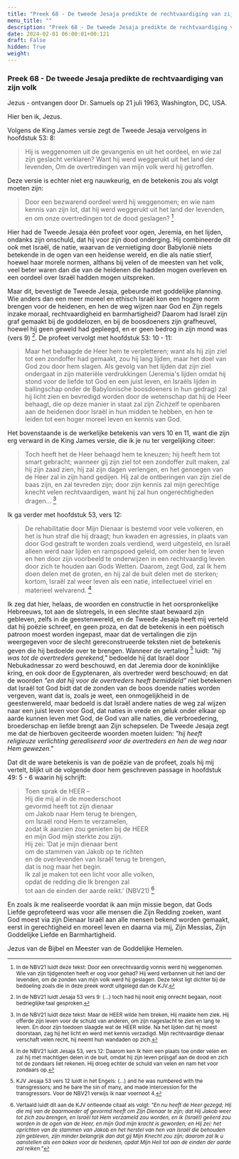 ```yaml
---
title: "Preek 68 - De tweede Jesaja predikte de rechtvaardiging van zijn volk"
menu_title: ""
description: "Preek 68 - De tweede Jesaja predikte de rechtvaardiging van zijn volk"
date: 2024-02-01 06:00:01+00:121
draft: False
hidden: True
weight:
---
```

### Preek 68 - De tweede Jesaja predikte de rechtvaardiging van zijn volk

Jezus - ontvangen door Dr. Samuels op 21 juli 1963, Washington, DC, USA.

Hier ben ik, Jezus.

Volgens de King James versie zegt de Tweede Jesaja vervolgens in hoofdstuk 53: 8:

> Hij is weggenomen uit de gevangenis en uit het oordeel, en wie zal zijn geslacht verklaren? Want hij werd weggerukt uit het land der levenden, Om de overtredingen van mijn volk werd hij getroffen.

Deze versie is echter niet erg nauwkeurig, en de betekenis zou als volgt moeten zijn:

> Door een bezwarend oordeel werd hij weggenomen; en wie nam kennis van zijn lot, dat hij werd weggerukt uit het land der levenden, en om onze overtredingen tot de dood geslagen? [^1]

Hier had de Tweede Jesaja één profeet voor ogen, Jeremia, en het lijden, ondanks zijn onschuld, dat hij voor zijn dood onderging. Hij combineerde dit ook met Israël, de natie, waarvan de vernietiging door Babylonië niets betekende in de ogen van een heidense wereld, en die als natie stierf, hoewel haar morele normen, althans bij velen of de meesten van het volk, veel beter waren dan die van de heidenen die hadden mogen overleven en een oordeel over Israël hadden mogen uitspreken.

Maar dit, bevestigt de Tweede Jesaja, gebeurde met goddelijke planning. Wie anders dan een meer moreel en ethisch Israël kon een hogere norm brengen voor de heidenen, en hen de weg wijzen naar God en Zijn regels inzake moraal, rechtvaardigheid en barmhartigheid? Daarom had Israël zijn graf gemaakt bij de goddelozen, en bij de boosdoeners zijn grafheuvel, hoewel hij geen geweld had gepleegd, en er geen bedrog in zijn mond was (vers 9) [^2]. De profeet vervolgt met hoofdstuk 53: 10 - 11:

> Maar het behaagde de Heer hem te verpletteren; want als hij zijn ziel tot een zondoffer had gemaakt, zou hij lang lijden, maar het doel van God zou door hem slagen. Als gevolg van het lijden dat zijn ziel ondergaat in zijn materiële verdrukkingen (Jeremia's lijden omdat hij stond voor de liefde tot God en een juist leven, en Israëls lijden in ballingschap onder de Babylonische boosdoeners in hun gedrag) zal hij licht zien en bevredigd worden door de wetenschap dat hij de Heer behaagt, die op deze manier in staat zal zijn Zichzelf te openbaren aan de heidenen door Israël in hun midden te hebben, en hen te leiden tot een hoger moreel leven en kennis van God.

Het bovenstaande is de werkelijke betekenis van vers 10 en 11, want die zijn erg verward in de King James versie, die ik je nu ter vergelijking citeer:

> Toch heeft het de Heer behaagd hem te kneuzen; hij heeft hem tot smart gebracht; wanneer gij zijn ziel tot een zondoffer zult maken, zal hij zijn zaad zien, hij zal zijn dagen verlengen, en het genoegen van de Heer zal in zijn hand gedijen. Hij zal de ontberingen van zijn ziel de baas zijn, en zal tevreden zijn; door zijn kennis zal mijn gerechtige knecht velen rechtvaardigen, want hij zal hun ongerechtigheden dragen... [^3]

Ik ga verder met hoofdstuk 53, vers 12:

> De rehabilitatie door Mijn Dienaar is bestemd voor vele volkeren, en het is hun straf die hij draagt; hun kwaden en agressies, in plaats van door God gestraft te worden zoals verdiend, werd uitgesteld, en Israël alleen werd naar lijden en rampspoed geleid, om onder hen te leven en hen door zijn voorbeeld te onderwijzen in een rechtvaardig leven door zich te houden aan Gods Wetten. Daarom, zegt God, zal Ik hem doen delen met de groten, en hij zal de buit delen met de sterken; kortom, Israël zal weer leven als een natie, intellectueel viriel en materieel welvarend. [^4]

Ik zeg dat hier, helaas, de woorden en constructie in het oorspronkelijke Hebreeuws, tot aan de slotregels, in een slechte staat bewaard zijn gebleven, zelfs in de geestenwereld, en de Tweede Jesaja heeft mij verteld dat hij poëzie schreef, en geen proza, en dat de betekenis in een poëtisch patroon moest worden ingepast, maar dat de vertalingen die zijn weergegeven voor de slecht gereconstrueerde teksten niet de betekenis geven die hij bedoelde over te brengen. Wanneer de vertaling [^5] luidt: *"hij was tot de overtreders gerekend,"* bedoelde hij dat Israël door Nebukadnessar zo werd beschouwd, en dat Jeremia door de koninklijke kring, en ook door de Egyptenaren, als overtreder werd beschouwd; en dat de woorden *"en dat hij voor de overtreders heeft bemiddeld"* niet betekenen dat Israël tot God bidt dat de zonden van de boos doende naties worden vergeven, want dat is, zoals je weet, een onmogelijkheid in de geestenwereld, maar bedoeld is dat Israël andere naties de weg zal wijzen naar een juist leven voor God, dat naties in vrede en geluk onder elkaar op aarde kunnen leven met God, de God van alle naties, die verbroedering, broederschap en liefde brengt aan Zijn schepselen. De Tweede Jesaja zegt me dat de hierboven geciteerde woorden moeten luiden: *"hij heeft religieuze verlichting gerealiseerd voor de overtreders en hen de weg naar Hem gewezen."*

Dat dit de ware betekenis is van de poëzie van de profeet, zoals hij mij vertelt, blijkt uit de volgende door hem geschreven passage in hoofdstuk 49: 5 - 6 waarin hij schrijft:

> Toen sprak de HEER –  
Hij die mij al in de moederschoot  
gevormd heeft tot zijn dienaar  
om Jakob naar Hem terug te brengen,  
om Israël rond Hem te verzamelen,  
zodat ik aanzien zou genieten bij de HEER  
en mijn God mijn sterkte zou zijn.  
Hij zei: ‘Dat je mijn dienaar bent  
om de stammen van Jakob op te richten  
en de overlevenden van Israël terug te brengen,  
dat is nog maar het begin.  
Ik zal je maken tot een licht voor alle volken,  
opdat de redding die Ik brengen zal  
tot aan de einden der aarde reikt.’ (NBV21) [^6]

En zoals ik me realiseerde voordat ik aan mijn missie begon, dat Gods Liefde geprofeteerd was voor alle mensen die Zijn Redding zoeken, want God moest via zijn Dienaar Israël aan alle mensen bekend worden gemaakt, eerst in gerechtigheid en moreel leven en daarna via mij, Zijn Messias, Zijn Goddelijke Liefde en Barmhartigheid.

Jezus van de Bijbel en Meester van de Goddelijke Hemelen.
<small>

[^1]: In de NBV21 luidt deze tekst: Door een onrechtvaardig vonnis werd hij weggenomen. Wie van zijn tijdgenoten heeft er oog voor gehad? Hij werd verbannen uit het land der levenden, om de zonden van mijn volk werd hij geslagen. Deze tekst ligt dichter bij de bedoeling zoals die in deze preek wordt uitgelegd dan de KJV.

[^2]: In de NBV21 luidt Jesaja 53 vers 9: (…) toch had hij nooit enig onrecht begaan, nooit bedrieglijke taal gesproken.

[^3]: In de NBV21 luidt deze tekst: Maar de HEER wilde hem breken, Hij maakte hem ziek. Hij offerde zijn leven voor de schuld van anderen, om zijn nageslacht te zien en lang te leven. En door zijn toedoen slaagde wat de HEER wilde. Na het lijden dat hij moest doorstaan, zag hij het licht en werd met kennis verzadigd. Mijn rechtvaardige dienaar verschaft velen recht, hij neemt hun wandaden op zich.

[^4]: In de NBV21 luidt Jesaja 53, vers 12: Daarom ken Ik hem een plaats toe onder velen en zal hij met machtigen delen in de buit, omdat hij zijn leven prijsgaf aan de dood en zich tot de zondaars liet rekenen. Hij droeg echter de schuld van velen en nam het voor zondaars op.

[^5]: KJV Jesaja 53 vers 12 luidt in het Engels: (…) and he was numbered with the transgressors; and he bare the sin of many, and made intercession for the transgressors. Voor de NBV21 verwijs ik naar voernoot 4.

[^6]: Vertaald luidt dit aan de KJV ontleende citaat als volgt: *"En nu heeft de Heer gezegd; Hij die mij van de baarmoeder af gevormd heeft om Zijn Dienaar te zijn; dat Hij Jakob weer tot zich zou brengen, en Israël tot Hem verzameld zou worden, en ik (Israël) geëerd zou worden in de ogen van de Heer, en mijn God mijn kracht is geworden; en Hij zei: het oprichten van de stammen van Jakob en het herstel van hen van Israël die behouden zijn gebleven, zijn minder belangrijk dan dat gij Mijn Knecht zou zijn; daarom zal Ik u aanstellen als een baken voor de heidenen, opdat Mijn Heil tot aan de einden der aarde zal reiken."*
